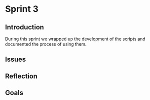 # Sprint 3

## Introduction

During this sprint we wrapped up the development of the scripts and documented the process of using them.

## Issues



## Reflection

  

## Goals
